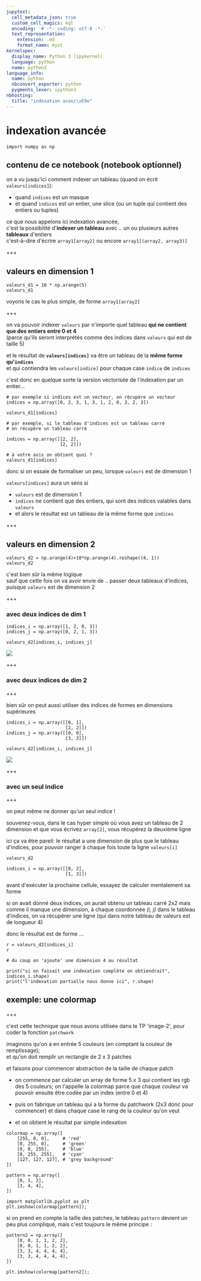 ```yaml
---
jupytext:
  cell_metadata_json: true
  custom_cell_magics: kql
  encoding: '# -*- coding: utf-8 -*-'
  text_representation:
    extension: .md
    format_name: myst
kernelspec:
  display_name: Python 3 (ipykernel)
  language: python
  name: python3
language_info:
  name: python
  nbconvert_exporter: python
  pygments_lexer: ipython3
nbhosting:
  title: "indexation avanc\xE9e"
---
```


# indexation avancée

```{code-cell} ipython3
import numpy as np
```

## contenu de ce notebook (notebook optionnel)

on a vu jusqu'ici comment indexer un tableau (quand on écrit `valeurs[indices]`):

* quand `indices` est un masque
* et quand `indices` est un entier, une slice (ou un tuple qui contient des entiers ou tuples)

ce que nous appelons ici indexation avancée,  
c'est la possibilité d'**indexer un tableau** avec .. un ou plusieurs autres **tableaux** d'entiers  
c'est-à-dire d'écrire `array1[array2]` ou encore `array1[(array2, array3)]`

+++

## valeurs en dimension 1

```{code-cell} ipython3
valeurs_d1 = 10 * np.arange(5)
valeurs_d1
```

voyons le cas le plus simple, de forme `array1[array2]`

+++

on va pouvoir indexer `valeurs` par n'importe quel tableau **qui ne contient que des entiers entre 0 et 4**  
(parce qu'ils seront interprétés comme des indices dans `valeurs` qui est de taille 5)

et le résultat de **`valeurs[indices]`** va être un tableau de la **même forme qu'`indices`**  
et qui contiendra les `valeurs[indice]` pour chaque case `indice` de `indices`

c'est donc en quelque sorte la version vectorisée de l'indexation par un entier...

```{code-cell} ipython3
# par exemple si indices est un vecteur, on récupère un vecteur
indices = np.array([0, 2, 3, 1, 3, 1, 2, 0, 3, 2, 3])

valeurs_d1[indices]
```

```{code-cell} ipython3
# par exemple, si le tableau d'indices est un tableau carré
# on récupère un tableau carré

indices = np.array([[2, 2],
                    [2, 2]])

# à votre avis on obtient quoi ?
valeurs_d1[indices]
```

donc si on essaie de formaliser un peu, lorsque `valeurs` est de dimension 1

`valeurs[indices]` aura un sens si

* `valeurs` est de dimension 1
* `indices` ne contient que des entiers, qui sont des indices valables dans `valeurs`
* et alors le résultat est un tableau de la même forme que `indices`

+++

## valeurs en dimension 2

```{code-cell} ipython3
valeurs_d2 = np.arange(4)+10*np.arange(4).reshape((4, 1))
valeurs_d2
```

c'est bien sûr la même logique  
sauf que cette fois on va avoir envie de .. passer deux tableaux d'indices, puisque `valeurs` est de dimension 2

+++

### avec deux indices de dim 1

```{code-cell} ipython3
indices_i = np.array([1, 2, 0, 3])
indices_j = np.array([0, 2, 1, 3])
```

```{code-cell} ipython3
valeurs_d2[indices_i, indices_j]
```

![](media/array-by-arrays-1.svg)

+++

### avec deux indices de dim 2

+++

bien sûr on peut aussi utiliser des indices de formes en dimensions supérieures

```{code-cell} ipython3
indices_i = np.array([[0, 1],
                      [2, 2]])
indices_j = np.array([[0, 0],
                      [3, 3]])
```

```{code-cell} ipython3
valeurs_d2[indices_i, indices_j]
```

![](media/array-by-arrays-2.svg)

+++

### avec un seul indice

+++

on peut même ne donner qu'un seul indice !

souvenez-vous, dans le cas hyper simple où vous avez un tableau de 2 dimension et que vous écrivez `array[2]`, vous récupérez la deuxième ligne

ici ça va être pareil: le résultat a une dimension de plus que le tableau d'indices, pour pouvoir ranger à chaque fois toute la ligne `valeurs[i]`

```{code-cell} ipython3
valeurs_d2
```

```{code-cell} ipython3
indices_i = np.array([[0, 2],
                      [1, 3]])
```

avant d'exécuter la prochaine cellule, essayez de calculer mentalement sa forme

si on avait donné deux indices, on aurait obtenu un tableau carré 2x2
mais comme il manque une dimension, à chaque coordonnée *(i, j)* dans le tableau d'indices, on va récupérer une ligne   (qui dans notre tableau de valeurs est de longueur 4)

donc le résultat est de forme ...

```{code-cell} ipython3
r = valeurs_d2[indices_i]
r
```

```{code-cell} ipython3
# du coup on 'ajoute' une dimension 4 au résultat

print("si on faisait une indexation complète on obtiendrait", indices_i.shape)
print("l'indexation partielle nous donne ici", r.shape)
```

## exemple: une colormap

+++

c'est cette technique que nous avons utilisée dans le TP 'image-2', pour coder la fonction `patchwork`

imaginons qu'on a en entrée 5 couleurs (en comptant la couleur de remplissage);  
et qu'on doit remplir un rectangle de 2 x 3 patches

et faisons pour commencer abstraction de la taille de chaque patch

* on commence par calculer un array de forme 5 x 3 qui contient les rgb des 5 couleurs;
  on l'appelle la colormap parce que chaque couleur va pouvoir
  ensuite être codée par un index (entre 0 et 4)

* puis on fabrique un tableau qui a la forme du patchwork (2x3 donc pour commencer)
  et dans chaque case le rang de la couleur qu'on veut

* et on obtient le résultat par simple indexation

```{code-cell} ipython3
colormap = np.array([
    [255, 0, 0],     # 'red'
    [0, 255, 0],     # 'green'
    [0, 0, 255],     # 'blue'
    [0, 255, 255],   # 'cyan'
    [127, 127, 127], # 'grey background'
])
```

```{code-cell} ipython3
pattern = np.array([
    [0, 1, 2],
    [3, 4, 4],
])
```

```{code-cell} ipython3
import matplotlib.pyplot as plt
plt.imshow(colormap[pattern]);
```

si on prend en compte la taille des patches, le tableau `pattern` devient un peu plus compliqué, mais c'est toujours le même principe :

```{code-cell} ipython3
pattern2 = np.array([
    [0, 0, 1, 1, 2, 2],
    [0, 0, 1, 1, 2, 2],
    [3, 3, 4, 4, 4, 4],
    [3, 3, 4, 4, 4, 4],
])
```

```{code-cell} ipython3
plt.imshow(colormap[pattern2]);
```
